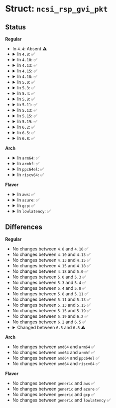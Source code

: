 # Struct: <code>ncsi_rsp_gvi_pkt</code>

## Status
<b>Regular</b>
<ul>
<li>
In <code>4.4</code>: Absent ⚠️
</li>
<li>
<details>
<summary>In <code>4.8</code>: ✅</summary>

```c
struct ncsi_rsp_gvi_pkt {
    struct ncsi_rsp_pkt_hdr rsp;
    __be32 ncsi_version;
    unsigned char reserved[3];
    unsigned char alpha2;
    unsigned char fw_name[12];
    __be32 fw_version;
    __be16 pci_ids[4];
    __be32 mf_id;
    __be32 checksum;
};
```
</details>
</li>
<li>
<details>
<summary>In <code>4.10</code>: ✅</summary>

```c
struct ncsi_rsp_gvi_pkt {
    struct ncsi_rsp_pkt_hdr rsp;
    __be32 ncsi_version;
    unsigned char reserved[3];
    unsigned char alpha2;
    unsigned char fw_name[12];
    __be32 fw_version;
    __be16 pci_ids[4];
    __be32 mf_id;
    __be32 checksum;
};
```
</details>
</li>
<li>
<details>
<summary>In <code>4.13</code>: ✅</summary>

```c
struct ncsi_rsp_gvi_pkt {
    struct ncsi_rsp_pkt_hdr rsp;
    __be32 ncsi_version;
    unsigned char reserved[3];
    unsigned char alpha2;
    unsigned char fw_name[12];
    __be32 fw_version;
    __be16 pci_ids[4];
    __be32 mf_id;
    __be32 checksum;
};
```
</details>
</li>
<li>
<details>
<summary>In <code>4.15</code>: ✅</summary>

```c
struct ncsi_rsp_gvi_pkt {
    struct ncsi_rsp_pkt_hdr rsp;
    __be32 ncsi_version;
    unsigned char reserved[3];
    unsigned char alpha2;
    unsigned char fw_name[12];
    __be32 fw_version;
    __be16 pci_ids[4];
    __be32 mf_id;
    __be32 checksum;
};
```
</details>
</li>
<li>
<details>
<summary>In <code>4.18</code>: ✅</summary>

```c
struct ncsi_rsp_gvi_pkt {
    struct ncsi_rsp_pkt_hdr rsp;
    __be32 ncsi_version;
    unsigned char reserved[3];
    unsigned char alpha2;
    unsigned char fw_name[12];
    __be32 fw_version;
    __be16 pci_ids[4];
    __be32 mf_id;
    __be32 checksum;
};
```
</details>
</li>
<li>
<details>
<summary>In <code>5.0</code>: ✅</summary>

```c
struct ncsi_rsp_gvi_pkt {
    struct ncsi_rsp_pkt_hdr rsp;
    __be32 ncsi_version;
    unsigned char reserved[3];
    unsigned char alpha2;
    unsigned char fw_name[12];
    __be32 fw_version;
    __be16 pci_ids[4];
    __be32 mf_id;
    __be32 checksum;
};
```
</details>
</li>
<li>
<details>
<summary>In <code>5.3</code>: ✅</summary>

```c
struct ncsi_rsp_gvi_pkt {
    struct ncsi_rsp_pkt_hdr rsp;
    __be32 ncsi_version;
    unsigned char reserved[3];
    unsigned char alpha2;
    unsigned char fw_name[12];
    __be32 fw_version;
    __be16 pci_ids[4];
    __be32 mf_id;
    __be32 checksum;
};
```
</details>
</li>
<li>
<details>
<summary>In <code>5.4</code>: ✅</summary>

```c
struct ncsi_rsp_gvi_pkt {
    struct ncsi_rsp_pkt_hdr rsp;
    __be32 ncsi_version;
    unsigned char reserved[3];
    unsigned char alpha2;
    unsigned char fw_name[12];
    __be32 fw_version;
    __be16 pci_ids[4];
    __be32 mf_id;
    __be32 checksum;
};
```
</details>
</li>
<li>
<details>
<summary>In <code>5.8</code>: ✅</summary>

```c
struct ncsi_rsp_gvi_pkt {
    struct ncsi_rsp_pkt_hdr rsp;
    __be32 ncsi_version;
    unsigned char reserved[3];
    unsigned char alpha2;
    unsigned char fw_name[12];
    __be32 fw_version;
    __be16 pci_ids[4];
    __be32 mf_id;
    __be32 checksum;
};
```
</details>
</li>
<li>
<details>
<summary>In <code>5.11</code>: ✅</summary>

```c
struct ncsi_rsp_gvi_pkt {
    struct ncsi_rsp_pkt_hdr rsp;
    __be32 ncsi_version;
    unsigned char reserved[3];
    unsigned char alpha2;
    unsigned char fw_name[12];
    __be32 fw_version;
    __be16 pci_ids[4];
    __be32 mf_id;
    __be32 checksum;
};
```
</details>
</li>
<li>
<details>
<summary>In <code>5.13</code>: ✅</summary>

```c
struct ncsi_rsp_gvi_pkt {
    struct ncsi_rsp_pkt_hdr rsp;
    __be32 ncsi_version;
    unsigned char reserved[3];
    unsigned char alpha2;
    unsigned char fw_name[12];
    __be32 fw_version;
    __be16 pci_ids[4];
    __be32 mf_id;
    __be32 checksum;
};
```
</details>
</li>
<li>
<details>
<summary>In <code>5.15</code>: ✅</summary>

```c
struct ncsi_rsp_gvi_pkt {
    struct ncsi_rsp_pkt_hdr rsp;
    __be32 ncsi_version;
    unsigned char reserved[3];
    unsigned char alpha2;
    unsigned char fw_name[12];
    __be32 fw_version;
    __be16 pci_ids[4];
    __be32 mf_id;
    __be32 checksum;
};
```
</details>
</li>
<li>
<details>
<summary>In <code>5.19</code>: ✅</summary>

```c
struct ncsi_rsp_gvi_pkt {
    struct ncsi_rsp_pkt_hdr rsp;
    __be32 ncsi_version;
    unsigned char reserved[3];
    unsigned char alpha2;
    unsigned char fw_name[12];
    __be32 fw_version;
    __be16 pci_ids[4];
    __be32 mf_id;
    __be32 checksum;
};
```
</details>
</li>
<li>
<details>
<summary>In <code>6.2</code>: ✅</summary>

```c
struct ncsi_rsp_gvi_pkt {
    struct ncsi_rsp_pkt_hdr rsp;
    __be32 ncsi_version;
    unsigned char reserved[3];
    unsigned char alpha2;
    unsigned char fw_name[12];
    __be32 fw_version;
    __be16 pci_ids[4];
    __be32 mf_id;
    __be32 checksum;
};
```
</details>
</li>
<li>
<details>
<summary>In <code>6.5</code>: ✅</summary>

```c
struct ncsi_rsp_gvi_pkt {
    struct ncsi_rsp_pkt_hdr rsp;
    __be32 ncsi_version;
    unsigned char reserved[3];
    unsigned char alpha2;
    unsigned char fw_name[12];
    __be32 fw_version;
    __be16 pci_ids[4];
    __be32 mf_id;
    __be32 checksum;
};
```
</details>
</li>
<li>
<details>
<summary>In <code>6.8</code>: ✅</summary>

```c
struct ncsi_rsp_gvi_pkt {
    struct ncsi_rsp_pkt_hdr rsp;
    unsigned char major;
    unsigned char minor;
    unsigned char update;
    unsigned char alpha1;
    unsigned char reserved[3];
    unsigned char alpha2;
    unsigned char fw_name[12];
    __be32 fw_version;
    __be16 pci_ids[4];
    __be32 mf_id;
    __be32 checksum;
};
```
</details>
</li>
</ul>
<b>Arch</b>
<ul>
<li>
<details>
<summary>In <code>arm64</code>: ✅</summary>

```c
struct ncsi_rsp_gvi_pkt {
    struct ncsi_rsp_pkt_hdr rsp;
    __be32 ncsi_version;
    unsigned char reserved[3];
    unsigned char alpha2;
    unsigned char fw_name[12];
    __be32 fw_version;
    __be16 pci_ids[4];
    __be32 mf_id;
    __be32 checksum;
};
```
</details>
</li>
<li>
<details>
<summary>In <code>armhf</code>: ✅</summary>

```c
struct ncsi_rsp_gvi_pkt {
    struct ncsi_rsp_pkt_hdr rsp;
    __be32 ncsi_version;
    unsigned char reserved[3];
    unsigned char alpha2;
    unsigned char fw_name[12];
    __be32 fw_version;
    __be16 pci_ids[4];
    __be32 mf_id;
    __be32 checksum;
};
```
</details>
</li>
<li>
<details>
<summary>In <code>ppc64el</code>: ✅</summary>

```c
struct ncsi_rsp_gvi_pkt {
    struct ncsi_rsp_pkt_hdr rsp;
    __be32 ncsi_version;
    unsigned char reserved[3];
    unsigned char alpha2;
    unsigned char fw_name[12];
    __be32 fw_version;
    __be16 pci_ids[4];
    __be32 mf_id;
    __be32 checksum;
};
```
</details>
</li>
<li>
<details>
<summary>In <code>riscv64</code>: ✅</summary>

```c
struct ncsi_rsp_gvi_pkt {
    struct ncsi_rsp_pkt_hdr rsp;
    __be32 ncsi_version;
    unsigned char reserved[3];
    unsigned char alpha2;
    unsigned char fw_name[12];
    __be32 fw_version;
    __be16 pci_ids[4];
    __be32 mf_id;
    __be32 checksum;
};
```
</details>
</li>
</ul>
<b>Flavor</b>
<ul>
<li>
<details>
<summary>In <code>aws</code>: ✅</summary>

```c
struct ncsi_rsp_gvi_pkt {
    struct ncsi_rsp_pkt_hdr rsp;
    __be32 ncsi_version;
    unsigned char reserved[3];
    unsigned char alpha2;
    unsigned char fw_name[12];
    __be32 fw_version;
    __be16 pci_ids[4];
    __be32 mf_id;
    __be32 checksum;
};
```
</details>
</li>
<li>
<details>
<summary>In <code>azure</code>: ✅</summary>

```c
struct ncsi_rsp_gvi_pkt {
    struct ncsi_rsp_pkt_hdr rsp;
    __be32 ncsi_version;
    unsigned char reserved[3];
    unsigned char alpha2;
    unsigned char fw_name[12];
    __be32 fw_version;
    __be16 pci_ids[4];
    __be32 mf_id;
    __be32 checksum;
};
```
</details>
</li>
<li>
<details>
<summary>In <code>gcp</code>: ✅</summary>

```c
struct ncsi_rsp_gvi_pkt {
    struct ncsi_rsp_pkt_hdr rsp;
    __be32 ncsi_version;
    unsigned char reserved[3];
    unsigned char alpha2;
    unsigned char fw_name[12];
    __be32 fw_version;
    __be16 pci_ids[4];
    __be32 mf_id;
    __be32 checksum;
};
```
</details>
</li>
<li>
<details>
<summary>In <code>lowlatency</code>: ✅</summary>

```c
struct ncsi_rsp_gvi_pkt {
    struct ncsi_rsp_pkt_hdr rsp;
    __be32 ncsi_version;
    unsigned char reserved[3];
    unsigned char alpha2;
    unsigned char fw_name[12];
    __be32 fw_version;
    __be16 pci_ids[4];
    __be32 mf_id;
    __be32 checksum;
};
```
</details>
</li>
</ul>

## Differences
<b>Regular</b>
<ul>
<li>
No changes between <code>4.8</code> and <code>4.10</code> ✅
</li>
<li>
No changes between <code>4.10</code> and <code>4.13</code> ✅
</li>
<li>
No changes between <code>4.13</code> and <code>4.15</code> ✅
</li>
<li>
No changes between <code>4.15</code> and <code>4.18</code> ✅
</li>
<li>
No changes between <code>4.18</code> and <code>5.0</code> ✅
</li>
<li>
No changes between <code>5.0</code> and <code>5.3</code> ✅
</li>
<li>
No changes between <code>5.3</code> and <code>5.4</code> ✅
</li>
<li>
No changes between <code>5.4</code> and <code>5.8</code> ✅
</li>
<li>
No changes between <code>5.8</code> and <code>5.11</code> ✅
</li>
<li>
No changes between <code>5.11</code> and <code>5.13</code> ✅
</li>
<li>
No changes between <code>5.13</code> and <code>5.15</code> ✅
</li>
<li>
No changes between <code>5.15</code> and <code>5.19</code> ✅
</li>
<li>
No changes between <code>5.19</code> and <code>6.2</code> ✅
</li>
<li>
No changes between <code>6.2</code> and <code>6.5</code> ✅
</li>
<li>
<details>
<summary>Changed between <code>6.5</code> and <code>6.8</code> ⚠️</summary>
<ul>
<li>
<b>Field added. </b>
<code>unsigned char major</code>
</li>
<li>
<b>Field added. </b>
<code>unsigned char minor</code>
</li>
<li>
<b>Field added. </b>
<code>unsigned char update</code>
</li>
<li>
<b>Field added. </b>
<code>unsigned char alpha1</code>
</li>
<li>
<b>Field removed. </b>
<code>__be32 ncsi_version</code>
</li>
</ul>
</details>
</li>
</ul>
<b>Arch</b>
<ul>
<li>
No changes between <code>amd64</code> and <code>arm64</code> ✅
</li>
<li>
No changes between <code>amd64</code> and <code>armhf</code> ✅
</li>
<li>
No changes between <code>amd64</code> and <code>ppc64el</code> ✅
</li>
<li>
No changes between <code>amd64</code> and <code>riscv64</code> ✅
</li>
</ul>
<b>Flavor</b>
<ul>
<li>
No changes between <code>generic</code> and <code>aws</code> ✅
</li>
<li>
No changes between <code>generic</code> and <code>azure</code> ✅
</li>
<li>
No changes between <code>generic</code> and <code>gcp</code> ✅
</li>
<li>
No changes between <code>generic</code> and <code>lowlatency</code> ✅
</li>
</ul>

